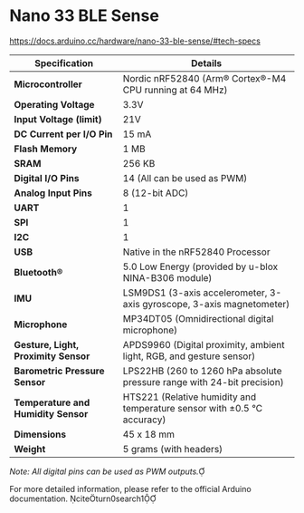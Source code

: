 # Nano 33 BLE Sense

https://docs.arduino.cc/hardware/nano-33-ble-sense/#tech-specs

| Specification                         | Details                                                                                                                                   |
|---------------------------------------|------------------------------------------------------------------------------------------------------------------------------------------|
| **Microcontroller**                   | Nordic nRF52840 (Arm® Cortex®-M4 CPU running at 64 MHz)                                                                                   |
| **Operating Voltage**                 | 3.3V                                                                                                                                      |
| **Input Voltage (limit)**             | 21V                                                                                                                                       |
| **DC Current per I/O Pin**            | 15 mA                                                                                                                                     |
| **Flash Memory**                      | 1 MB                                                                                                                                      |
| **SRAM**                              | 256 KB                                                                                                                                     |
| **Digital I/O Pins**                  | 14 (All can be used as PWM)                                                                                                               |
| **Analog Input Pins**                 | 8 (12-bit ADC)                                                                                                                            |
| **UART**                              | 1                                                                                                                                         |
| **SPI**                               | 1                                                                                                                                         |
| **I2C**                               | 1                                                                                                                                         |
| **USB**                               | Native in the nRF52840 Processor                                                                                                          |
| **Bluetooth®**                        | 5.0 Low Energy (provided by u-blox NINA-B306 module)                                                                                      |
| **IMU**                               | LSM9DS1 (3-axis accelerometer, 3-axis gyroscope, 3-axis magnetometer)                                                                     |
| **Microphone**                        | MP34DT05 (Omnidirectional digital microphone)                                                                                             |
| **Gesture, Light, Proximity Sensor**  | APDS9960 (Digital proximity, ambient light, RGB, and gesture sensor)                                                                      |
| **Barometric Pressure Sensor**        | LPS22HB (260 to 1260 hPa absolute pressure range with 24-bit precision)                                                                   |
| **Temperature and Humidity Sensor**   | HTS221 (Relative humidity and temperature sensor with ±0.5 °C accuracy)                                                                   |
| **Dimensions**                        | 45 x 18 mm                                                                                                                                |
| **Weight**                            | 5 grams (with headers)                                                                                                                    |

*Note: All digital pins can be used as PWM outputs.*

For more detailed information, please refer to the official Arduino documentation. citeturn0search1 
